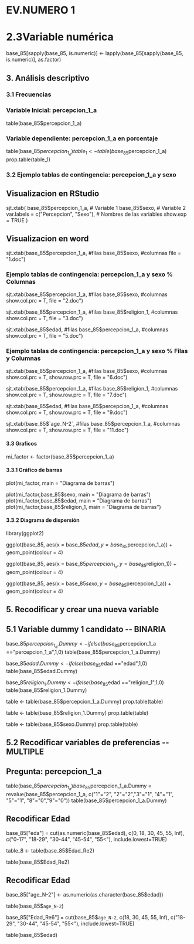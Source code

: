 # EV.NUMERO 1

# 2.3Variable numérica
base_85[sapply(base_85, is.numeric)] <- lapply(base_85[sapply(base_85, is.numeric)], as.factor)

## 3. Análisis descriptivo

### 3.1 Frecuencias

### Variable Inicial: percepcion_1_a
table(base_85$percepcion_1_a)

### Variable dependiente: percepcion_1_a en porcentaje 
table(base_85$percepcion_1_a)
table_1 <- table(base_85$percepcion_1_a)
prop.table(table_1)

### 3.2 Ejemplo tablas de contingencia: percepcion_1_a y sexo

## Visualizacion en RStudio
sjt.xtab(  base_85$percepcion_1_a, # Variable 1
  base_85$sexo, # Variable 2
  var.labels = c("Percepcion", "Sexo"), # Nombres de las variables
  show.exp = TRUE
)

## Visualizacion en word
sjt.xtab(base_85$percepcion_1_a, #filas
         base_85$sexo, #columnas
         file = "1.doc")

### Ejemplo tablas de contingencia: percepcion_1_a y sexo % Columnas
sjt.xtab(base_85$percepcion_1_a, #filas
         base_85$sexo, #columnas
         show.col.prc = T, file = "2.doc")

sjt.xtab(base_85$percepcion_1_a, #filas
         base_85$religion_1, #columnas
         show.col.prc = T, file = "3.doc")

sjt.xtab(base_85$edad, #filas
         base_85$percepcion_1_a, #columnas
         show.col.prc = T, file = "5.doc")

### Ejemplo tablas de contingencia: percepcion_1_a y sexo % Filas y Columnas
sjt.xtab(base_85$percepcion_1_a, #filas
         base_85$sexo, #columnas
         show.col.prc = T, show.row.prc = T, file = "6.doc")

sjt.xtab(base_85$percepcion_1_a, #filas
         base_85$religion_1, #columnas
         show.col.prc = T, show.row.prc = T, file = "7.doc")

sjt.xtab(base_85$edad, #filas
         base_85$percepcion_1_a, #columnas
         show.col.prc = T, show.row.prc = T, file = "9.doc")

sjt.xtab(base_85$`age_N-2`, #filas
         base_85$percepcion_1_a, #columnas
         show.col.prc = T, show.row.prc = T, file = "11.doc")

#### 3.3 Graficos 

mi_factor <- factor(base_85$percepcion_1_a) 


#### 3.3.1 Gráfico de barras
plot(mi_factor, main = "Diagrama de barras")

plot(mi_factor,base_85$sexo, main = "Diagrama de barras")
plot(mi_factor,base_85$edad, main = "Diagrama de barras")
plot(mi_factor,base_85$religion_1, main = "Diagrama de barras")

#### 3.3.2 Diagrama de dispersión

library(ggplot2)

ggplot(base_85, aes(x = base_85$edad, y = base_85$percepcion_1_a)) +
  geom_point(colour = 4)

ggplot(base_85, aes(x = base_85$percepcion_1_a, y = base_85$religion_1)) +
  geom_point(colour = 4)

ggplot(base_85, aes(x = base_85$sexo, y = base_85$percepcion_1_a)) +
  geom_point(colour = 4)

## 5. Recodificar y crear una nueva variable 

## 5.1 Variable dummy 1 candidato -- BINARIA
base_85$percepcion_1_a.Dummy<-ifelse(base_85$percepcion_1_a =="percepcion_1_a",1,0)
table(base_85$percepcion_1_a.Dummy)


base_85$edad.Dummy<-ifelse(base_85$edad  =="edad",1,0)
table(base_85$edad.Dummy)

base_85$religion_1.Dummy<-ifelse(base_85$edad  =="religion_1",1,0)
table(base_85$religion_1.Dummy)

table <- table(base_85$percepcion_1_a.Dummy)
prop.table(table)
  
table <- table(base_85$religion_1.Dummy)
prop.table(table)

table <- table(base_85$sexo.Dummy)
prop.table(table)

## 5.2 Recodificar variables de preferencias -- MULTIPLE

## Pregunta: percepcion_1_a
table(base_85$percepcion_1_a)
base_85$percepcion_1_a.Dummy = revalue(base_85$percepcion_1_a, c("1"="2", "2"="2","3"="1", "4"="1", "5"="1", "8"="0","9"="0"))
table(base_85$percepcion_1_a.Dummy)

## Recodificar Edad

base_85["eda"] = cut(as.numeric(base_85$edad), c(0, 18, 30, 45, 55, Inf), c("0-17", "18-29", "30-44", "45-54", "55<"), include.lowest=TRUE)

table_8 <- table(base_85$Edad_Re2)

table(base_85$Edad_Re2)

## Recodificar Edad

base_85["age_N-2"] <- as.numeric(as.character(base_85$edad))

table(base_85$`age_N-2`)

base_85["Edad_Re6"] = cut(base_85$`age_N-2`, 
                          c(18, 30, 45, 55, Inf), c("18-29", "30-44", "45-54", "55<"), 
                          include.lowest=TRUE)

table(base_85$edad)


                         
